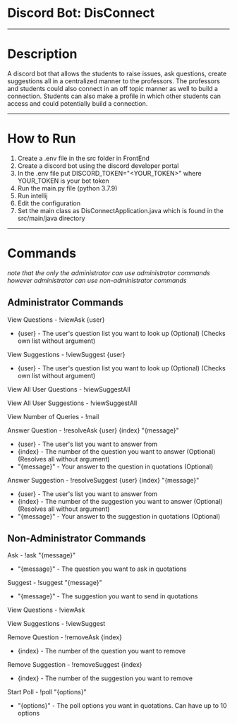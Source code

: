 Discord Bot: DisConnect<a name="TOP"></a>
===================

- - - - 
# Description #

A discord bot that allows the students to raise issues, ask questions, create suggestions all in a centralized manner to the professors. The professors and students could also connect in an off topic manner as well to build a connection. Students can also make a profile in which other students can access and could potentially build a connection.

- - - - 
# How to Run #
1. Create a .env file in the src folder in FrontEnd
2. Create a discord bot using the discord developer portal
3. In the .env file put DISCORD_TOKEN="<YOUR_TOKEN>" where YOUR_TOKEN is your bot token
4. Run the main.py file (python 3.7.9)
5. Run intellij 
6. Edit the configuration 
7. Set the main class as DisConnectApplication.java which is found in the src/main/java directory

- - - - 
# Commands #
_note that the only the administrator can use administrator commands however administrator can use non-administrator commands_
## Administrator Commands ##
View Questions - !viewAsk {user}
 - {user} - The user's question list you want to look up (Optional) (Checks own list without argument)

View Suggestions - !viewSuggest {user}
 - {user} -  The user's question list you want to look up (Optional) (Checks own list without argument)

View All User Questions - !viewSuggestAll

View All User Suggestions - !viewSuggestAll

View Number of Queries - !mail

Answer Question - !resolveAsk {user} {index} "{message}"
 - {user} - The user's list you want to answer from
 - {index} - The number of the question you want to answer (Optional) (Resolves all without argument)
 - "{message}" - Your answer to the question in quotations (Optional)

Answer Suggestion - !resolveSuggest {user} {index} "{message}"
 - {user} - The user's list you want to answer from
 - {index} - The number of the suggestion you want to answer (Optional) (Resolves all without argument)
 - "{message}" - Your answer to the suggestion in quotations (Optional)


## Non-Administrator Commands ##

Ask - !ask "{message}"
 - "{message}" - The question you want to ask in quotations

Suggest - !suggest "{message}"
 - "{message}" - The suggestion you want to send in quotations

View Questions - !viewAsk

View Suggestions - !viewSuggest

Remove Question - !removeAsk {index}
 - {index} - The number of the question you want to remove

Remove Suggestion - !removeSuggest {index}
 - {index} - The number of the suggestion you want to remove

Start Poll - !poll "{options}"
 - "{options}" - The poll options you want in quotations. Can have up to 10 options
